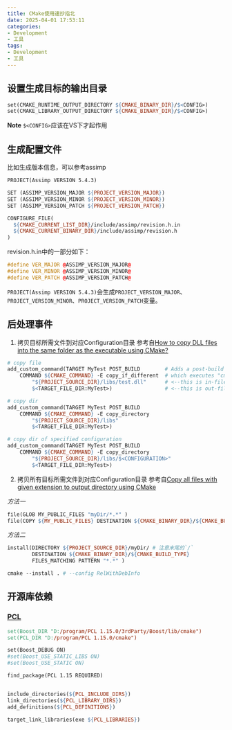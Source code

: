 ```yaml
---
title: CMake使用速抄指北
date: 2025-04-01 17:53:11
categories:
- Development
- 工具
tags: 
- Development
- 工具
---
```


## 设置生成目标的输出目录

``` MakeFile
set(CMAKE_RUNTIME_OUTPUT_DIRECTORY ${CMAKE_BINARY_DIR}/$<CONFIG>)
set(CMAKE_LIBRARY_OUTPUT_DIRECTORY ${CMAKE_BINARY_DIR}/$<CONFIG>)
```
**Note** `$<CONFIG>`应该在VS下才起作用


## 生成配置文件
比如生成版本信息，可以参考assimp
``` MakeFile
PROJECT(Assimp VERSION 5.4.3)

SET (ASSIMP_VERSION_MAJOR ${PROJECT_VERSION_MAJOR})
SET (ASSIMP_VERSION_MINOR ${PROJECT_VERSION_MINOR})
SET (ASSIMP_VERSION_PATCH ${PROJECT_VERSION_PATCH})

CONFIGURE_FILE(
  ${CMAKE_CURRENT_LIST_DIR}/include/assimp/revision.h.in
  ${CMAKE_CURRENT_BINARY_DIR}/include/assimp/revision.h
)
```
revision.h.in中的一部分如下：
``` cpp
#define VER_MAJOR @ASSIMP_VERSION_MAJOR@
#define VER_MINOR @ASSIMP_VERSION_MINOR@
#define VER_PATCH @ASSIMP_VERSION_PATCH@
```

`PROJECT(Assimp VERSION 5.4.3)`会生成`PROJECT_VERSION_MAJOR`、`PROJECT_VERSION_MINOR`、`PROJECT_VERSION_PATCH`变量。

## 后处理事件

1. 拷贝目标所需文件到对应Configuration目录
参考自[How to copy DLL files into the same folder as the executable using CMake?](https://stackoverflow.com/questions/10671916/how-to-copy-dll-files-into-the-same-folder-as-the-executable-using-cmake)
``` MakeFile
# copy file
add_custom_command(TARGET MyTest POST_BUILD        # Adds a post-build event to MyTest
    COMMAND ${CMAKE_COMMAND} -E copy_if_different  # which executes "cmake - E copy_if_different..."
        "${PROJECT_SOURCE_DIR}/libs/test.dll"      # <--this is in-file
        $<TARGET_FILE_DIR:MyTest>)                 # <--this is out-file path

# copy dir
add_custom_command(TARGET MyTest POST_BUILD
    COMMAND ${CMAKE_COMMAND} -E copy_directory
        "${PROJECT_SOURCE_DIR}/libs"
        $<TARGET_FILE_DIR:MyTest>)

# copy dir of specified configuration
add_custom_command(TARGET MyTest POST_BUILD
    COMMAND ${CMAKE_COMMAND} -E copy_directory
        "${PROJECT_SOURCE_DIR}/libs/$<CONFIGURATION>"
        $<TARGET_FILE_DIR:MyTest>)

```

2. 拷贝所有目标所需文件到对应Configuration目录
参考自[Copy all files with given extension to output directory using CMake](https://stackoverflow.com/questions/24311402/copy-all-files-with-given-extension-to-output-directory-using-cmake)

*方法一*
``` MakeFile
file(GLOB MY_PUBLIC_FILES "myDir/*.*" )
file(COPY ${MY_PUBLIC_FILES} DESTINATION ${CMAKE_BINARY_DIR}/${CMAKE_BUILD_TYPE})
```

*方法二*
``` MakeFile
install(DIRECTORY ${PROJECT_SOURCE_DIR}/myDir/ # 注意末尾的`/`
        DESTINATION ${CMAKE_BINARY_DIR}/${CMAKE_BUILD_TYPE}
        FILES_MATCHING PATTERN "*.*" )

cmake --install . # --config RelWithDebInfo
```

## 开源库依赖

### [PCL](https://pointclouds.org/)
``` MakeFile
set(Boost_DIR "D:/program/PCL 1.15.0/3rdParty/Boost/lib/cmake")
set(PCL_DIR "D:/program/PCL 1.15.0/cmake")

set(Boost_DEBUG ON)
#set(Boost_USE_STATIC_LIBS ON)
#set(Boost_USE_STATIC ON)

find_package(PCL 1.15 REQUIRED)


include_directories(${PCL_INCLUDE_DIRS})
link_directories(${PCL_LIBRARY_DIRS})
add_definitions(${PCL_DEFINITIONS})

target_link_libraries(exe ${PCL_LIBRARIES})
```



